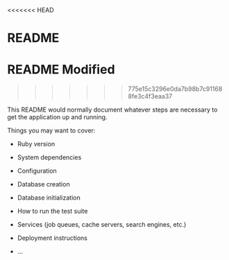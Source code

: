 <<<<<<< HEAD
# README

# README Modified
>>>>>>> 775e15c3296e0da7b98b7c911688fe3c4f3eaa37

This README would normally document whatever steps are necessary to get the
application up and running.

Things you may want to cover:

* Ruby version

* System dependencies

* Configuration

* Database creation

* Database initialization

* How to run the test suite

* Services (job queues, cache servers, search engines, etc.)

* Deployment instructions

* ...
